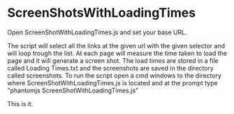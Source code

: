 # ScreenShotsWithLoadingTimes
Open ScreenShotWithLoadingTimes.js and set your base URL. 

The script will select all the links at the given url with the given selector and 
will loop trough the list. At each page will measure the time taken to load the page and
it will generate a screen shot. The load times are stored in a file called Loading Times.txt and the
screenshots are saved in the directory called screenshots. To run the script open a cmd windows 
to the directory where ScreenShotWithLoadingTimes.js is located and at the prompt 
type "phantomjs ScreenShotWithLoadingTimes.js"

This is it. 

